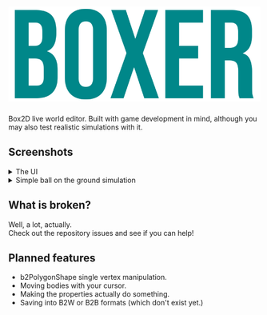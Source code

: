 # ![](https://raw.githubusercontent.com/initium-apps/boxer/master/boxer.png)
Box2D live world editor.
Built with game development in mind, although you may also test realistic simulations with it.

## Screenshots
<details><summary>The UI</summary><img src="https://i.imgur.com/0Lq3Oaj.png" /></details>
<details><summary>Simple ball on the ground simulation</summary><img src="https://i.imgur.com/zp5NkR7.gif" /></details>

## What is broken?
Well, a lot, actually.  
Check out the repository issues and see if you can help!

## Planned features

* b2PolygonShape single vertex manipulation.
* Moving bodies with your cursor.
* Making the properties actually do something.
* Saving into B2W or B2B formats (which don't exist yet.)
